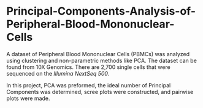 # Principal-Components-Analysis-of-Peripheral-Blood-Mononuclear-Cells
A dataset of Peripheral Blood Mononuclear Cells (PBMCs) was analyzed using clustering and non-parametric methods like PCA.
The dataset can be found from 10X Genomics. There are 2,700 single cells that were sequenced on the *Illumina NextSeq 500*.

In this project, PCA was preformed, the ideal number of Principal Components was determined, scree plots were constructed, and pairwise plots were made.
